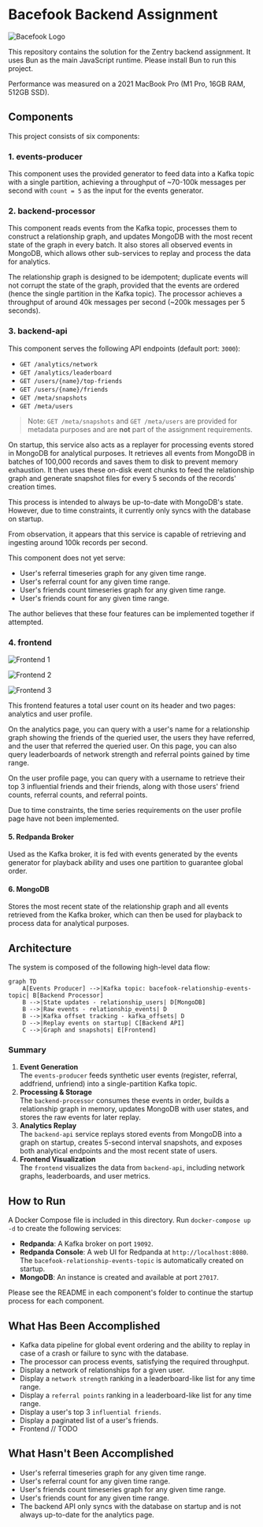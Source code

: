 # Bacefook Backend Assignment

![Bacefook Logo](images/bacefook_logo.png)

This repository contains the solution for the Zentry backend assignment. It uses Bun as the main JavaScript runtime. Please install Bun to run this project.

Performance was measured on a 2021 MacBook Pro (M1 Pro, 16GB RAM, 512GB SSD).

## Components

This project consists of six components:

### 1. events-producer

This component uses the provided generator to feed data into a Kafka topic with a single partition, achieving a throughput of ~70-100k messages per second with `count = 5` as the input for the events generator.

### 2. backend-processor

This component reads events from the Kafka topic, processes them to construct a relationship graph, and updates MongoDB with the most recent state of the graph in every batch. It also stores all observed events in MongoDB, which allows other sub-services to replay and process the data for analytics.

The relationship graph is designed to be idempotent; duplicate events will not corrupt the state of the graph, provided that the events are ordered (hence the single partition in the Kafka topic). The processor achieves a throughput of around 40k messages per second (~200k messages per 5 seconds).

### 3. backend-api

This component serves the following API endpoints (default port: `3000`):

- `GET /analytics/network`
- `GET /analytics/leaderboard`
- `GET /users/{name}/top-friends`
- `GET /users/{name}/friends`
- `GET /meta/snapshots`
- `GET /meta/users`

> Note: `GET /meta/snapshots` and `GET /meta/users` are provided for metadata purposes and are **not** part of the assignment requirements.

On startup, this service also acts as a replayer for processing events stored in MongoDB for analytical purposes. It retrieves all events from MongoDB in batches of 100,000 records and saves them to disk to prevent memory exhaustion. It then uses these on-disk event chunks to feed the relationship graph and generate snapshot files for every 5 seconds of the records' creation times.

This process is intended to always be up-to-date with MongoDB's state. However, due to time constraints, it currently only syncs with the database on startup.

From observation, it appears that this service is capable of retrieving and ingesting around 100k records per second.

This component does not yet serve:

- User's referral timeseries graph for any given time range.
- User's referral count for any given time range.
- User's friends count timeseries graph for any given time range.
- User's friends count for any given time range.

The author believes that these four features can be implemented together if attempted.

### 4. frontend

![Frontend 1](images/frontend_1.png)

![Frontend 2](images/frontend_2.png)

![Frontend 3](images/frontend_3.png)

This frontend features a total user count on its header and two pages: analytics and user profile.

On the analytics page, you can query with a user's name for a relationship graph showing the friends of the queried user, the users they have referred, and the user that referred the queried user. On this page, you can also query leaderboards of network strength and referral points gained by time range.

On the user profile page, you can query with a username to retrieve their top 3 influential friends and their friends, along with those users' friend counts, referral counts, and referral points.

Due to time constraints, the time series requirements on the user profile page have not been implemented.

#### 5. Redpanda Broker

Used as the Kafka broker, it is fed with events generated by the events generator for playback ability and uses one partition to guarantee global order.

#### 6. MongoDB

Stores the most recent state of the relationship graph and all events retrieved from the Kafka broker, which can then be used for playback to process data for analytical purposes.

## Architecture

The system is composed of the following high-level data flow:

```mermaid
graph TD
    A[Events Producer] -->|Kafka topic: bacefook-relationship-events-topic| B[Backend Processor]
    B -->|State updates - relationship_users| D[MongoDB]
    B -->|Raw events - relationship_events| D
    B -->|Kafka offset tracking - kafka_offsets| D
    D -->|Replay events on startup| C[Backend API]
    C -->|Graph and snapshots| E[Frontend]
```

### Summary

1.  **Event Generation**  
    The `events-producer` feeds synthetic user events (register, referral, addfriend, unfriend) into a single-partition Kafka topic.
2.  **Processing & Storage**  
    The `backend-processor` consumes these events in order, builds a relationship graph in memory, updates MongoDB with user states, and stores the raw events for later replay.
3.  **Analytics Replay**  
    The `backend-api` service replays stored events from MongoDB into a graph on startup, creates 5-second interval snapshots, and exposes both analytical endpoints and the most recent state of users.
4.  **Frontend Visualization**  
    The `frontend` visualizes the data from `backend-api`, including network graphs, leaderboards, and user metrics.

## How to Run

A Docker Compose file is included in this directory. Run `docker-compose up -d` to create the following services:

- **Redpanda**: A Kafka broker on port `19092`.
- **Redpanda Console**: A web UI for Redpanda at `http://localhost:8080`. The `bacefook-relationship-events-topic` is automatically created on startup.
- **MongoDB**: An instance is created and available at port `27017`.

Please see the README in each component's folder to continue the startup process for each component.

## What Has Been Accomplished

- Kafka data pipeline for global event ordering and the ability to replay in case of a crash or failure to sync with the database.
- The processor can process events, satisfying the required throughput.
- Display a network of relationships for a given user.
- Display a `network strength` ranking in a leaderboard-like list for any time range.
- Display a `referral points` ranking in a leaderboard-like list for any time range.
- Display a user's top 3 `influential friends`.
- Display a paginated list of a user's friends.
- Frontend // TODO

## What Hasn't Been Accomplished

- User's referral timeseries graph for any given time range.
- User's referral count for any given time range.
- User's friends count timeseries graph for any given time range.
- User's friends count for any given time range.
- The backend API only syncs with the database on startup and is not always up-to-date for the analytics page.

